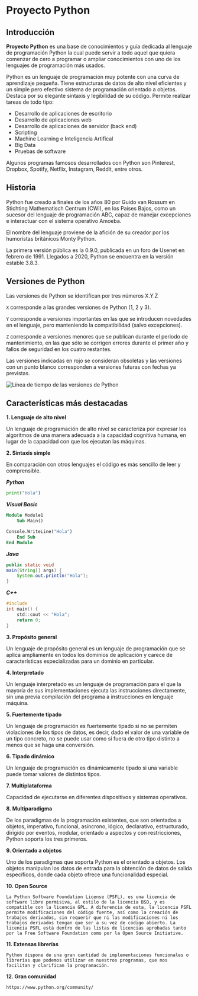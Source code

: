 # Proyecto Python

## Introducción

**Proyecto Python** es una base de conocimientos y guía dedicada al lenguaje de programación Python la cual puede servir a todo aquel que quiera comenzar de cero a programar o ampliar conocimientos con uno de los lenguajes de programación más usados.

Python es un lenguaje de programación muy potente con una curva de aprendizaje pequeña. Tiene estructuras de datos de alto nivel eficientes y un simple pero efectivo sistema de programación orientado a objetos. Destaca por su elegante sintaxis y legibilidad de su código. Permite realizar tareas de todo tipo:

- Desarrollo de aplicaciones de escritorio
- Desarrollo de aplicaciones web
- Desarrollo de aplicaciones de servidor (back end)
- Scripting
- Machine Learning e Inteligencia Artifical
- Big Data
- Pruebas de software

Algunos programas famosos desarrollados con Python son Pinterest, Dropbox, Spotify, Netflix, Instagram, Reddit, entre otros.

## Historia

Python fue creado a finales de los años 80​ por Guido van Rossum en Stichting Mathematisch Centrum (CWI), en los Países Bajos, como un sucesor del lenguaje de programación ABC, capaz de manejar excepciones e interactuar con el sistema operativo Amoeba.

El nombre del lenguaje proviene de la afición de su creador por los humoristas británicos Monty Python.

La primera versión pública es la 0.9.0, publicada en un foro de Usenet en febrero de 1991. Llegados a 2020, Python se encuentra en la versión estable 3.8.3.

## Versiones de Python

Las versiones de Python se identifican por tres números X.Y.Z

```X``` corresponde a las grandes versiones de Python (1, 2 y 3).

```Y``` corresponde a versiones importantes en las que se introducen novedades en el lenguaje, pero manteniendo la compatibilidad (salvo excepciones).

```Z``` corresponde a versiones menores que se publican durante el periodo de mantenimiento, en las que sólo se corrigen errores durante el primer año y fallos de seguridad en los cuatro restantes.

Las versiones indicadas en rojo se consideran  obsoletas y las versiones con un punto blanco corresponden a versiones futuras con fechas ya previstas.

![Línea de tiempo de las versiones de Python](/images/python-time-line-version.png)

## Características más destacadas

**1. Lenguaje de alto nivel**

   Un lenguaje de programación de alto nivel se caracteriza por expresar los algoritmos de una manera adecuada a la capacidad cognitiva humana, en lugar de la capacidad con que los ejecutan las máquinas.

**2. Sintaxis simple**

   En comparación con otros lenguajes el código es más sencillo de leer y comprensible.

   ***Python***
   ```Python
   print("Hola")

   ```

   ***Visual Basic***
   ```vb
   Module Module1
       Sub Main()

   Console.WriteLine("Hola")
       End Sub
   End Module
   ```

   ***Java***
   ```Java
   public static void
   main(String[] args) {
       System.out.println("Hola");
   }
   ```

   ***C++***
   ```C
   #include
   int main() {
       std::cout << "Hola";
       return 0;
   }
   ```

**3. Propósito general**

   Un lenguaje de propósito general es un lenguaje de programación que se aplica ampliamente en todos los dominios de aplicación y carece de características especializadas para un dominio en particular.

**4. Interpretado**

   Un lenguaje interpretado es un lenguaje de programación para el que la mayoría de sus implementaciones ejecuta las instrucciones directamente, sin una previa compilación del programa a instrucciones en lenguaje máquina.

**5. Fuertemente tipado**

   Un lenguaje de programación es fuertemente tipado si no se permiten violaciones de los tipos de datos, es decir, dado el valor de una variable de un tipo concreto, no se puede usar como si fuera de otro tipo distinto a menos que se haga una conversión.

**6. Tipado dinámico**

   Un lenguaje de programación es dinámicamente tipado si una variable puede tomar valores de distintos tipos.

**7. Multiplataforma**

   Capacidad de ejecutarse en diferentes dispositivos y sistemas operativos.

**8. Multiparadigma**

   De los paradigmas de la programación existentes, que son orientados a objetos, imperativo, funcional, asíncrono, lógico, declarativo, estructurado, dirigido por eventos, modular, orientado a aspectos y con restricciones, Python soporta los tres primeros.

**9. Orientado a objetos**

   Uno de los paradigmas que soporta Python es el orientado a objetos. Los objetos manipulan los datos de entrada para la obtención de datos de salida específicos, donde cada objeto ofrece una funcionalidad especial.

**10. Open Source**

    La Python Software Foundation License (PSFL), es una licencia de software libre permisiva, al estilo de la licencia BSD, y es compatible con la licencia GPL. A diferencia de esta, la licencia PSFL permite modificaciones del código fuente, así como la creación de trabajos derivados, sin requerir que ni las modificaciones ni los trabajos derivados tengan que ser a su vez de código abierto. La licencia PSFL está dentro de las listas de licencias aprobadas tanto por la Free Software Foundation como por la Open Source Initiative.

**11. Extensas librerías**

    Python dispone de una gran cantidad de implementaciones funcionales o librerías que podemos utilizar en nuestros programas, que nos facilitan y clarifican la programación.

**12. Gran comunidad**

    https://www.python.org/community/